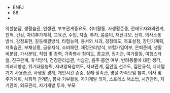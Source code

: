 - ENFJ
- 88
- 
역할분담, 생활습관, 인생관, 부부관계중요도, 취미활동, 사생활존중, 전배우자와의관계, 친척, 건강, 자녀추가계획, 교육관, 수입, 지출, 투자, 씀씀이, 재산규모, 신뢰, 의사소통방식, 감정표현, 갈등해결방식, 타협능력, 용서와 사과, 경청태도, 목표설정, 장단기계획, 저축습관, 부채상황, 금융지식, 소비패턴, 재정관리방식, 보험가입여부, 은퇴준비, 생활비분담, 가사분담, 직업 및 경력, 가족행사 참여도, 종교관, 정치관, 여가활동, 여행스타일, 친구관계, 휴식방식, 건강관리습관, 식습관, 음주·흡연 여부, 반려동물에 대한 생각, 미래지향성, 위기대응능력, 자녀양육참여도, 자녀관계, 집안일 선호도, 집안규칙, 디지털기기 사용습관, 사생활 경계, 개인시간 존중, 장례·상속관, 명절·가족모임 참여, 이사 및 주거계획, 사회적 관계망, 봉사·기부활동, 자기계발 의지, 스트레스 해소법, 시간관리, 자기관리, 외모관리, 자기개발 투자, 부모